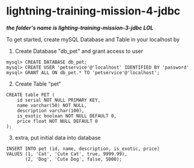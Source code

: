 # lightning-training-mission-4-jdbc

***the folder's name is lighting-training-mission-3-jdbc LOL***

To get started, create mySQL Database and Table in your localhost by


1. Create Database "db_pet" and grant access to user
```
mysql> CREATE DATABASE db_pet;
mysql> CREATE USER 'petservice'@'localhost' IDENTIFIED BY 'password'
mysql> GRANT ALL ON db_pet.* TO 'petservice'@'localhost';
```
2. Create Table "pet"
```
CREATE table PET (
    id serial NOT NULL PRIMARY KEY,
    name varchar(50) NOT NULL,
    description varchar(100),
    is_exotic boolean NOT NULL DEFAULT 0,
    price float NOT NULL DEFAULT 0
);
```
3. extra, put initial data into database
```
INSERT INTO pet (id, name, description, is_exotic, price)
VALUES (1, 'Cat', 'Cute Cat', true, 9999.99), 
       (2, 'Dog', 'Cute Dog', false, 5000);
```
